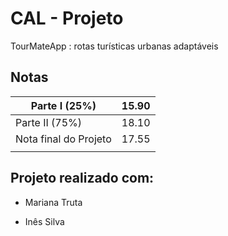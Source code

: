 # CAL - Projeto 

TourMateApp : rotas turísticas urbanas adaptáveis

 ## Notas

| Parte I (25%)         | 15.90 |
|-----------------------|-------|
| Parte II (75%)        | 18.10 |
| Nota final do Projeto | 17.55 | 
|                       |       |

## Projeto realizado com:

 * Mariana Truta

 * Inês Silva